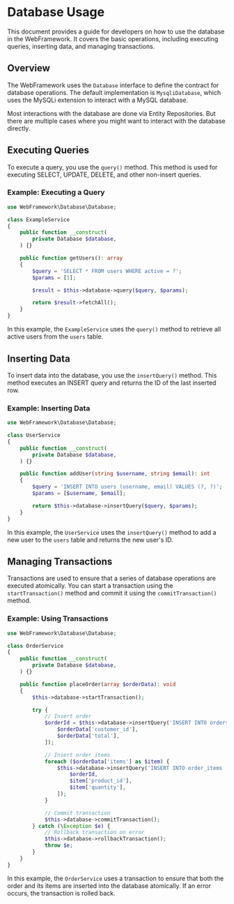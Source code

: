 # Database Usage

This document provides a guide for developers on how to use the database in the WebFramework. It covers the basic operations, including executing queries, inserting data, and managing transactions.

## Overview

The WebFramework uses the `Database` interface to define the contract for database operations. The default implementation is `MysqliDatabase`, which uses the MySQLi extension to interact with a MySQL database.

Most interactions with the database are done via Entity Repositories. But there are multiple cases where you might want to interact with the database directly.

## Executing Queries

To execute a query, you use the `query()` method. This method is used for executing SELECT, UPDATE, DELETE, and other non-insert queries.

### Example: Executing a Query

~~~php
use WebFramework\Database\Database;

class ExampleService
{
    public function __construct(
        private Database $database,
    ) {}

    public function getUsers(): array
    {
        $query = 'SELECT * FROM users WHERE active = ?';
        $params = [1];

        $result = $this->database->query($query, $params);

        return $result->fetchAll();
    }
}
~~~

In this example, the `ExampleService` uses the `query()` method to retrieve all active users from the `users` table.

## Inserting Data

To insert data into the database, you use the `insertQuery()` method. This method executes an INSERT query and returns the ID of the last inserted row.

### Example: Inserting Data

~~~php
use WebFramework\Database\Database;

class UserService
{
    public function __construct(
        private Database $database,
    ) {}

    public function addUser(string $username, string $email): int
    {
        $query = 'INSERT INTO users (username, email) VALUES (?, ?)';
        $params = [$username, $email];

        return $this->database->insertQuery($query, $params);
    }
}
~~~

In this example, the `UserService` uses the `insertQuery()` method to add a new user to the `users` table and returns the new user's ID.

## Managing Transactions

Transactions are used to ensure that a series of database operations are executed atomically. You can start a transaction using the `startTransaction()` method and commit it using the `commitTransaction()` method.

### Example: Using Transactions

~~~php
use WebFramework\Database\Database;

class OrderService
{
    public function __construct(
        private Database $database,
    ) {}

    public function placeOrder(array $orderData): void
    {
        $this->database->startTransaction();

        try {
            // Insert order
            $orderId = $this->database->insertQuery('INSERT INTO orders (customer_id, total) VALUES (?, ?)', [
                $orderData['customer_id'],
                $orderData['total'],
            ]);

            // Insert order items
            foreach ($orderData['items'] as $item) {
                $this->database->insertQuery('INSERT INTO order_items (order_id, product_id, quantity) VALUES (?, ?, ?)', [
                    $orderId,
                    $item['product_id'],
                    $item['quantity'],
                ]);
            }

            // Commit transaction
            $this->database->commitTransaction();
        } catch (\Exception $e) {
            // Rollback transaction on error
            $this->database->rollbackTransaction();
            throw $e;
        }
    }
}
~~~

In this example, the `OrderService` uses a transaction to ensure that both the order and its items are inserted into the database atomically. If an error occurs, the transaction is rolled back.